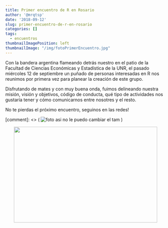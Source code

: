 ```yaml
---
title: Primer encuentro de R en Rosario
author: '@mrqtsp'
date: '2018-09-12'
slug: primer-encuentro-de-r-en-rosario
categories: []
tags:
  - encuentros
thumbnailImagePosition: left
thumbnailImage: "/img/fotoPrimerEncuentro.jpg"
---
```


Con la bandera argentina flameando detrás nuestro en el patio de la Facultad de Ciencias Económicas y Estadística de la UNR, el pasado miércoles 12 de septiembre un puñado de personas interesadas en R nos reunimos por primera vez para planear la creación de este grupo.

<!--more-->

Disfrutando de mates y con muy buena onda, fuimos delineando nuestra misión, visión y objetivos, código de conducta, qué tipo de actividades nos gustaría tener y cómo comunicarnos entre nosotres y el resto.

No te pierdas el próximo encuentro, seguinos en las redes!

[comment]: <> ( ![foto](/images/fotoPrimerEncuentro.jpg) asi no le puedo cambiar el tam )

<center>
    <img src="/images/fotoPrimerEncuentro.jpg" width="450" height="300" />
</center>
